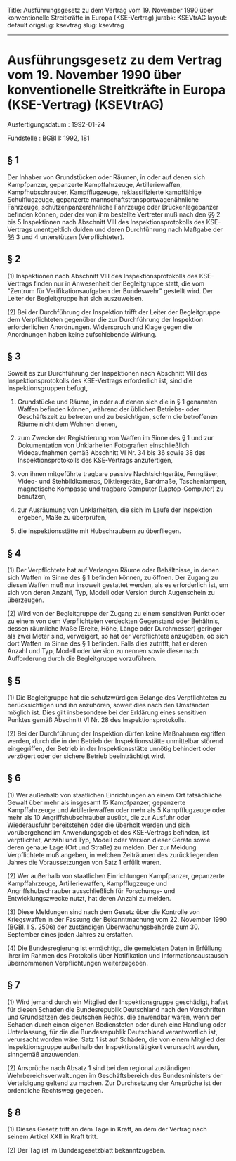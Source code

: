 Title: Ausführungsgesetz zu dem Vertrag vom 19. November 1990 über konventionelle
  Streitkräfte in Europa (KSE-Vertrag)
jurabk: KSEVtrAG
layout: default
origslug: ksevtrag
slug: ksevtrag

---

# Ausführungsgesetz zu dem Vertrag vom 19. November 1990 über konventionelle Streitkräfte in Europa (KSE-Vertrag) (KSEVtrAG)

Ausfertigungsdatum
:   1992-01-24

Fundstelle
:   BGBl I: 1992, 181



## § 1

Der Inhaber von Grundstücken oder Räumen, in oder auf denen sich
Kampfpanzer, gepanzerte Kampffahrzeuge, Artilleriewaffen,
Kampfhubschrauber, Kampfflugzeuge, reklassifizierte kampffähige
Schulflugzeuge, gepanzerte mannschaftstransportwagenähnliche
Fahrzeuge, schützenpanzerähnliche Fahrzeuge oder Brückenlegepanzer
befinden können, oder der von ihm bestellte Vertreter muß nach den §§
2 bis 5 Inspektionen nach Abschnitt VIII des Inspektionsprotokolls des
KSE-Vertrags unentgeltlich dulden und deren Durchführung nach Maßgabe
der §§ 3 und 4 unterstützen (Verpflichteter).


## § 2

(1) Inspektionen nach Abschnitt VIII des Inspektionsprotokolls des
KSE-Vertrags finden nur in Anwesenheit der Begleitgruppe statt, die
vom "Zentrum für Verifikationsaufgaben der Bundeswehr" gestellt wird.
Der Leiter der Begleitgruppe hat sich auszuweisen.

(2) Bei der Durchführung der Inspektion trifft der Leiter der
Begleitgruppe dem Verpflichteten gegenüber die zur Durchführung der
Inspektion erforderlichen Anordnungen. Widerspruch und Klage gegen die
Anordnungen haben keine aufschiebende Wirkung.


## § 3

Soweit es zur Durchführung der Inspektionen nach Abschnitt VIII des
Inspektionsprotokolls des KSE-Vertrags erforderlich ist, sind die
Inspektionsgruppen befugt,

1.  Grundstücke und Räume, in oder auf denen sich die in § 1 genannten
    Waffen befinden können, während der üblichen Betriebs- oder
    Geschäftszeit zu betreten und zu besichtigen, sofern die betroffenen
    Räume nicht dem Wohnen dienen,


2.  zum Zwecke der Registrierung von Waffen im Sinne des § 1 und zur
    Dokumentation von Unklarheiten Fotografien einschließlich
    Videoaufnahmen gemäß Abschnitt VI Nr. 34 bis 36 sowie 38 des
    Inspektionsprotokolls des KSE-Vertrags anzufertigen,


3.  von ihnen mitgeführte tragbare passive Nachtsichtgeräte, Ferngläser,
    Video- und Stehbildkameras, Diktiergeräte, Bandmaße, Taschenlampen,
    magnetische Kompasse und tragbare Computer (Laptop-Computer) zu
    benutzen,


4.  zur Ausräumung von Unklarheiten, die sich im Laufe der Inspektion
    ergeben, Maße zu überprüfen,


5.  die Inspektionsstätte mit Hubschraubern zu überfliegen.





## § 4

(1) Der Verpflichtete hat auf Verlangen Räume oder Behältnisse, in
denen sich Waffen im Sinne des § 1 befinden können, zu öffnen. Der
Zugang zu diesen Waffen muß nur insoweit gestattet werden, als es
erforderlich ist, um sich von deren Anzahl, Typ, Modell oder Version
durch Augenschein zu überzeugen.

(2) Wird von der Begleitgruppe der Zugang zu einem sensitiven Punkt
oder zu einem von dem Verpflichteten verdeckten Gegenstand oder
Behältnis, dessen räumliche Maße (Breite, Höhe, Länge oder
Durchmesser) geringer als zwei Meter sind, verweigert, so hat der
Verpflichtete anzugeben, ob sich dort Waffen im Sinne des § 1
befinden. Falls dies zutrifft, hat er deren Anzahl und Typ, Modell
oder Version zu nennen sowie diese nach Aufforderung durch die
Begleitgruppe vorzuführen.


## § 5

(1) Die Begleitgruppe hat die schutzwürdigen Belange des
Verpflichteten zu berücksichtigen und ihn anzuhören, soweit dies nach
den Umständen möglich ist. Dies gilt insbesondere bei der Erklärung
eines sensitiven Punktes gemäß Abschnitt VI Nr. 28 des
Inspektionsprotokolls.

(2) Bei der Durchführung der Inspektion dürfen keine Maßnahmen
ergriffen werden, durch die in den Betrieb der Inspektionsstätte
unmittelbar störend eingegriffen, der Betrieb in der Inspektionsstätte
unnötig behindert oder verzögert oder der sichere Betrieb
beeinträchtigt wird.


## § 6

(1) Wer außerhalb von staatlichen Einrichtungen an einem Ort
tatsächliche Gewalt über mehr als insgesamt 15 Kampfpanzer, gepanzerte
Kampffahrzeuge und Artilleriewaffen oder mehr als 5 Kampfflugzeuge
oder mehr als 10 Angriffshubschrauber ausübt, die zur Ausfuhr oder
Wiederausfuhr bereitstehen oder die überholt werden und sich
vorübergehend im Anwendungsgebiet des KSE-Vertrags befinden, ist
verpflichtet, Anzahl und Typ, Modell oder Version dieser Geräte sowie
deren genaue Lage (Ort und Straße) zu melden. Der zur Meldung
Verpflichtete muß angeben, in welchen Zeiträumen des zurückliegenden
Jahres die Voraussetzungen von Satz 1 erfüllt waren.

(2) Wer außerhalb von staatlichen Einrichtungen Kampfpanzer,
gepanzerte Kampffahrzeuge, Artilleriewaffen, Kampfflugzeuge und
Angriffshubschrauber ausschließlich für Forschungs- und
Entwicklungszwecke nutzt, hat deren Anzahl zu melden.

(3) Diese Meldungen sind nach dem Gesetz über die Kontrolle von
Kriegswaffen in der Fassung der Bekanntmachung vom 22. November 1990
(BGBl. I S. 2506) der zuständigen Überwachungsbehörde zum 30.
September eines jeden Jahres zu erstatten.

(4) Die Bundesregierung ist ermächtigt, die gemeldeten Daten in
Erfüllung ihrer im Rahmen des Protokolls über Notifikation und
Informationsaustausch übernommenen Verpflichtungen weiterzugeben.


## § 7

(1) Wird jemand durch ein Mitglied der Inspektionsgruppe geschädigt,
haftet für diesen Schaden die Bundesrepublik Deutschland nach den
Vorschriften und Grundsätzen des deutschen Rechts, die anwendbar
wären, wenn der Schaden durch einen eigenen Bediensteten oder durch
eine Handlung oder Unterlassung, für die die Bundesrepublik
Deutschland verantwortlich ist, verursacht worden wäre. Satz 1 ist auf
Schäden, die von einem Mitglied der Inspektionsgruppe außerhalb der
Inspektionstätigkeit verursacht werden, sinngemäß anzuwenden.

(2) Ansprüche nach Absatz 1 sind bei den regional zuständigen
Wehrbereichsverwaltungen im Geschäftsbereich des Bundesministers der
Verteidigung geltend zu machen. Zur Durchsetzung der Ansprüche ist der
ordentliche Rechtsweg gegeben.


## § 8

(1) Dieses Gesetz tritt an dem Tage in Kraft, an dem der Vertrag nach
seinem Artikel XXII in Kraft tritt.

(2) Der Tag ist im Bundesgesetzblatt bekanntzugeben.


